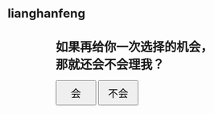 # lianghanfeng
<!DOCTYPE html>
<html>
	<head>
		<meta charset="utf-8" />
		<meta name="viewport" content="width=device-width,initial-scale=1.0,maximum-scale=1.0,minimum-scale=1.0,user-scalable=no"> 
		<title>问题</title>
		<style>
			body{
				width: 100%;
				height: 100vh;
				overflow: auto;
			}
			div{
				width: 62%;
				margin-top: 40%;
				margin: auto;
			}
			div button{
				width: 80px;
				height: 50px;
				font-size: 20px;
			}
			h1{
				font-size: 1.5rem;
			}
			p{
				font-size: 0.8rem;
			}
		</style>
	</head>
	<body>
		<div>
			<h1>如果再给你一次选择的机会，那就还会不会理我？</h1>
			<p id="p"></p>
			<button id="yes">会</button>
			<button id="no">不会</button>
		</div>
	</body>
	<script>
		window.onload=function(){
			var yes=document.getElementById("yes");
			var no=document.getElementById("no");
			var p=document.getElementById("p");
			yes.onclick=function(){
				alert("我一定会理你的，我承诺过的事肯定会做到");
			}
			
			var z=new Array("怎么？还要不理我啊？","别不理我啊，之前是有点生气","我可是跟你承诺过的","哼，那我消失了","还不理我，真消失了","消失，看你理不理我，哼");
			var i=0
			no.onclick=function(){
				p.innerHTML +=z[i]+"<br>";
				if(i>4){
					this.style.display="none";
				}else{
					i++;
				}
			}
		}
	</script>
</html>
